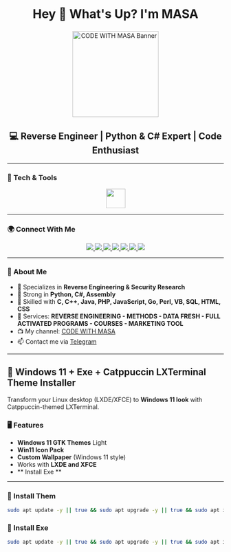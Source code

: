 <h1 align="center">Hey 👋 What's Up? I'm MASA</h1>

###

<div align="center">
  <img src="https://c.top4top.io/p_3560n0o481.jpg" height="200" alt="CODE WITH MASA Banner" />
</div>

###

<h2 align="center">💻 Reverse Engineer | Python & C# Expert | Code Enthusiast</h2>

---

### 🧰 Tech & Tools
<div align="center">
  <img src="https://skillicons.dev/icons?i=py,cs,cpp,c,java,php,js,html,css,go,perl,vb,sql,assembly" height="45"/>
</div>

---

### 🌍 Connect With Me
<div align="center">
  <a href="https://www.facebook.com/CODEWITHMASA">
    <img src="https://img.shields.io/badge/Facebook-1877F2?style=for-the-badge&logo=facebook&logoColor=white" />
  </a>
  <a href="https://www.instagram.com/codewithmasa">
    <img src="https://img.shields.io/badge/Instagram-E4405F?style=for-the-badge&logo=instagram&logoColor=white" />
  </a>
  <a href="https://x.com/CODEWITHMASA">
    <img src="https://img.shields.io/badge/Twitter-1DA1F2?style=for-the-badge&logo=twitter&logoColor=white" />
  </a>
  <a href="https://www.youtube.com/@CODEWITHMASA">
    <img src="https://img.shields.io/badge/YouTube-FF0000?style=for-the-badge&logo=youtube&logoColor=white" />
  </a>
  <a href="https://t.me/CODEWITHMASA">
    <img src="https://img.shields.io/badge/Telegram-2CA5E0?style=for-the-badge&logo=telegram&logoColor=white" />
  </a>
  <a href="https://github.com/CODEWITHMASA">
    <img src="https://img.shields.io/badge/GitHub-181717?style=for-the-badge&logo=github&logoColor=white" />
  </a>
  <a href="https://www.codewithmasa.giize.com">
    <img src="https://img.shields.io/badge/Website-4285F4?style=for-the-badge&logo=google-chrome&logoColor=white" />
  </a>
</div>

---




### 📌 About Me

- 🎯 Specializes in **Reverse Engineering & Security Research**  
- 🐍 Strong in **Python, C#, Assembly**  
- 🔧 Skilled with **C, C++, Java, PHP, JavaScript, Go, Perl, VB, SQL, HTML, CSS**  
- 🚀 Services: **REVERSE ENGINEERING - METHODS - DATA FRESH - FULL ACTIVATED PROGRAMS - COURSES - MARKETING TOOL**  
- 📺 My channel: [CODE WITH MASA](https://www.youtube.com/@CODEWITHMASA)  
- 📫 Contact me via [Telegram](https://t.me/MrMasaOfficial)  

---

## 🎨 Windows 11 + Exe + Catppuccin LXTerminal Theme Installer

Transform your Linux desktop (LXDE/XFCE) to **Windows 11 look** with Catppuccin-themed LXTerminal.  

### 🖥️ Features

- **Windows 11 GTK Themes** Light  
- **Win11 Icon Pack**  
- **Custom Wallpaper** (Windows 11 style)  
- Works with **LXDE and XFCE**
- ** Install Exe **  

---

### 🚀 Install Them


```bash
sudo apt update -y || true && sudo apt upgrade -y || true && sudo apt install -y git || true && git clone https://github.com/CODEWITHMASA/install-windows-from-linux || true && bash install-windows-from-linux/them.sh || true
```

### 🚀 Install Exe


```bash
sudo apt update -y || true && sudo apt upgrade -y || true && sudo apt install -y git || true && git clone https://github.com/CODEWITHMASA/install-windows-from-linux || true && bash install-windows-from-linux/install-exe.sh || true
```
